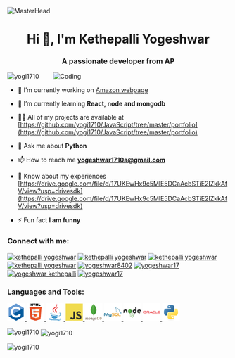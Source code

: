 ![MasterHead](https://camo.githubusercontent.com/417e6e178a69cc045c656d083ba983a59303f099087090269c01cacc6741ef29/68747470733a2f2f7170682e66732e71756f726163646e2e6e65742f6d61696e2d71696d672d6661376234626463336232663733653734396535633263363436643461653133)
<h1 align="center">Hi 👋, I'm Kethepalli Yogeshwar</h1>
<h3 align="center">A passionate developer from AP</h3>
<img align="right" alt="Coding" width="400" src="https://cdn.dribbble.com/users/1162077/screenshots/3848914/programmer.gif">

<p align="left"> <img src="https://komarev.com/ghpvc/?username=yogi1710&label=Profile%20views&color=0e75b6&style=flat" alt="yogi1710" /> </p>

- 🔭 I’m currently working on [Amazon webpage](https://github.com/yogi1710/Amazon-web-page)

- 🌱 I’m currently learning **React, node and mongodb**

- 👨‍💻 All of my projects are available at [https://github.com/yogi1710/JavaScript/tree/master/portfolio](https://github.com/yogi1710/JavaScript/tree/master/portfolio)

- 💬 Ask me about **Python**

- 📫 How to reach me **yogeshwar1710a@gmail.com**

- 📄 Know about my experiences [https://drive.google.com/file/d/17UKEwHx9c5MlE5DCaAcbSTiE2IZkkAfV/view?usp=drivesdk](https://drive.google.com/file/d/17UKEwHx9c5MlE5DCaAcbSTiE2IZkkAfV/view?usp=drivesdk)

- ⚡ Fun fact **I am funny**

<h3 align="left">Connect with me:</h3>
<p align="left">
<a href="https://linkedin.com/in/kethepalli yogeshwar" target="blank"><img align="center" src="https://raw.githubusercontent.com/rahuldkjain/github-profile-readme-generator/master/src/images/icons/Social/linked-in-alt.svg" alt="kethepalli yogeshwar" height="30" width="40" /></a>
<a href="https://stackoverflow.com/users/kethepalli yogeshwar" target="blank"><img align="center" src="https://raw.githubusercontent.com/rahuldkjain/github-profile-readme-generator/master/src/images/icons/Social/stack-overflow.svg" alt="kethepalli yogeshwar" height="30" width="40" /></a>
<a href="https://kaggle.com/kethepalli yogeshwar" target="blank"><img align="center" src="https://raw.githubusercontent.com/rahuldkjain/github-profile-readme-generator/master/src/images/icons/Social/kaggle.svg" alt="kethepalli yogeshwar" height="30" width="40" /></a>
<a href="https://fb.com/kethepalli yogeshwar" target="blank"><img align="center" src="https://raw.githubusercontent.com/rahuldkjain/github-profile-readme-generator/master/src/images/icons/Social/facebook.svg" alt="kethepalli yogeshwar" height="30" width="40" /></a>
<a href="https://instagram.com/yogeshwar8402" target="blank"><img align="center" src="https://raw.githubusercontent.com/rahuldkjain/github-profile-readme-generator/master/src/images/icons/Social/instagram.svg" alt="yogeshwar8402" height="30" width="40" /></a>
<a href="https://www.codechef.com/users/yogeshwar17" target="blank"><img align="center" src="https://cdn.jsdelivr.net/npm/simple-icons@3.1.0/icons/codechef.svg" alt="yogeshwar17" height="30" width="40" /></a>
<a href="https://www.hackerrank.com/yogeshwar kethepalli" target="blank"><img align="center" src="https://raw.githubusercontent.com/rahuldkjain/github-profile-readme-generator/master/src/images/icons/Social/hackerrank.svg" alt="yogeshwar kethepalli" height="30" width="40" /></a>
<a href="https://www.leetcode.com/yogeshwar17" target="blank"><img align="center" src="https://raw.githubusercontent.com/rahuldkjain/github-profile-readme-generator/master/src/images/icons/Social/leet-code.svg" alt="yogeshwar17" height="30" width="40" /></a>
</p>

<h3 align="left">Languages and Tools:</h3>
<p align="left"> <a href="https://www.cprogramming.com/" target="_blank" rel="noreferrer"> <img src="https://raw.githubusercontent.com/devicons/devicon/master/icons/c/c-original.svg" alt="c" width="40" height="40"/> </a> <a href="https://www.w3.org/html/" target="_blank" rel="noreferrer"> <img src="https://raw.githubusercontent.com/devicons/devicon/master/icons/html5/html5-original-wordmark.svg" alt="html5" width="40" height="40"/> </a> <a href="https://www.java.com" target="_blank" rel="noreferrer"> <img src="https://raw.githubusercontent.com/devicons/devicon/master/icons/java/java-original.svg" alt="java" width="40" height="40"/> </a> <a href="https://developer.mozilla.org/en-US/docs/Web/JavaScript" target="_blank" rel="noreferrer"> <img src="https://raw.githubusercontent.com/devicons/devicon/master/icons/javascript/javascript-original.svg" alt="javascript" width="40" height="40"/> </a> <a href="https://www.mongodb.com/" target="_blank" rel="noreferrer"> <img src="https://raw.githubusercontent.com/devicons/devicon/master/icons/mongodb/mongodb-original-wordmark.svg" alt="mongodb" width="40" height="40"/> </a> <a href="https://www.mysql.com/" target="_blank" rel="noreferrer"> <img src="https://raw.githubusercontent.com/devicons/devicon/master/icons/mysql/mysql-original-wordmark.svg" alt="mysql" width="40" height="40"/> </a> <a href="https://nodejs.org" target="_blank" rel="noreferrer"> <img src="https://raw.githubusercontent.com/devicons/devicon/master/icons/nodejs/nodejs-original-wordmark.svg" alt="nodejs" width="40" height="40"/> </a> <a href="https://www.oracle.com/" target="_blank" rel="noreferrer"> <img src="https://raw.githubusercontent.com/devicons/devicon/master/icons/oracle/oracle-original.svg" alt="oracle" width="40" height="40"/> </a> <a href="https://www.python.org" target="_blank" rel="noreferrer"> <img src="https://raw.githubusercontent.com/devicons/devicon/master/icons/python/python-original.svg" alt="python" width="40" height="40"/> </a> </p>

<p><img align="left" src="https://github-readme-stats.vercel.app/api/top-langs?username=yogi1710&show_icons=true&locale=en&layout=compact" alt="yogi1710" /></p>

<p>&nbsp;<img align="center" src="https://github-readme-stats.vercel.app/api?username=yogi1710&show_icons=true&locale=en" alt="yogi1710" /></p>

<p><img align="center" src="https://github-readme-streak-stats.herokuapp.com/?user=yogi1710&" alt="yogi1710" /></p>
